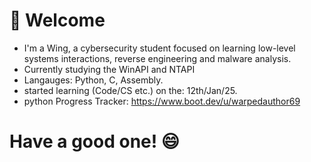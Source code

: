 # 👋 Welcome
- I'm a Wing, a cybersecurity student focused on learning low-level systems interactions, reverse engineering and malware analysis.
- Currently studying the WinAPI and NTAPI
- Langauges: Python, C, Assembly.
- started learning (Code/CS etc.) on the: 12th/Jan/25.
- python Progress Tracker: https://www.boot.dev/u/warpedauthor69
# Have a good one! 😄
